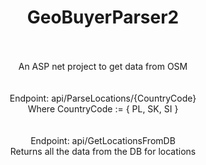 <div align="center">
<h1>GeoBuyerParser2</h1>
<br />
<br />
An ASP net project to get data from OSM
<br />
<br />
<br />
Endpoint: api/ParseLocations/{CountryCode}
<br />
Where CountryCode := { PL, SK, SI }
<br />
<br />
<br />
Endpoint: api/GetLocationsFromDB
<br />
Returns all the data from the DB for locations
</div>
